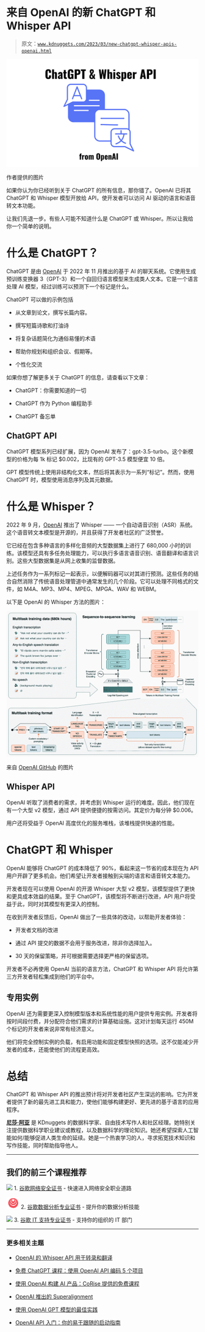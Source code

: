 # 来自 OpenAI 的新 ChatGPT 和 Whisper API

> 原文：[`www.kdnuggets.com/2023/03/new-chatgpt-whisper-apis-openai.html`](https://www.kdnuggets.com/2023/03/new-chatgpt-whisper-apis-openai.html)

![来自 OpenAI 的新 ChatGPT 和 Whisper API](img/d0c8dc8871d2d215fbdce4adbe5afc0a.png)

作者提供的图片

如果你认为你已经听到关于 ChatGPT 的所有信息，那你错了。OpenAI 已将其 ChatGPT 和 Whisper 模型开放给 API，使开发者可以访问 AI 驱动的语言和语音转文本功能。

让我们先退一步。有些人可能不知道什么是 ChatGPT 或 Whisper。所以让我给你一个简单的说明。

# 什么是 ChatGPT？

ChatGPT 是由 [OpenAI](https://openai.com/) 于 2022 年 11 月推出的基于 AI 的聊天系统。它使用生成预训练变换器 3（GPT-3）和一个自回归语言模型来生成类人文本。它是一个语言处理 AI 模型，经过训练可以预测下一个标记是什么。

ChatGPT 可以做的示例包括

+   从文章到论文，撰写长篇内容。

+   撰写短篇诗歌和打油诗

+   将复杂话题简化为通俗易懂的术语

+   帮助你规划和组织会议、假期等。

+   个性化交流

如果你想了解更多关于 ChatGPT 的信息，请查看以下文章：

+   ChatGPT：你需要知道的一切

+   ChatGPT 作为 Python 编程助手

+   ChatGPT 备忘单

## ChatGPT API

ChatGPT 模型系列已经扩展，因为 OpenAI 发布了：gpt-3.5-turbo。这个新模型的价格为每 1k 标记 $0.002，比现有的 GPT-3.5 模型便宜 10 倍。

GPT 模型传统上使用非结构化文本，然后将其表示为一系列“标记”。然而，使用 ChatGPT 时，模型使用消息序列及其元数据。

# 什么是 Whisper？

2022 年 9 月，[OpenAI](https://openai.com/research/whisper) 推出了 Whisper —— 一个自动语音识别（ASR）系统。这个语音转文本模型是开源的，并且获得了开发者社区的广泛赞誉。

它已经在包含多种语言的多样化音频的大型数据集上进行了 680,000 小时的训练。该模型还具有多任务处理能力，可以执行多语言语音识别、语音翻译和语言识别。这些大型数据集是从网上收集的监督数据。

上述任务作为一系列标记一起表示，以便解码器可以对其进行预测。这些任务的结合自然消除了传统语音处理管道中通常发生的几个阶段。它可以处理不同格式的文件，如 M4A、MP3、MP4、MPEG、MPGA、WAV 和 WEBM。

以下是 OpenAI 的 Whisper 方法的图片：

![来自 OpenAI 的新 ChatGPT 和 Whisper API](img/f10d580ef0024311e5829192b3b381b1.png)

来自 [OpenAI GitHub](https://github.com/openai/whisper) 的图片

## Whisper API

OpenAI 听取了消费者的需求，并考虑到 Whisper 运行的难度。因此，他们现在有一个大型 v2 模型，通过 API 提供便捷的按需访问。其定价为每分钟 $0.006。

用户还将受益于 OpenAI 高度优化的服务堆栈，该堆栈提供快速的性能。

# ChatGPT 和 Whisper

OpenAI 能够将 ChatGPT 的成本降低了 90%，看起来这一节省的成本现在为 API 用户开辟了更多机会。他们希望让开发者接触到尖端的语言和语音转文本能力。

开发者现在可以使用 OpenAI 的开源 Whisper 大型 v2 模型，该模型提供了更快和更具成本效益的结果。至于 ChatGPT，该模型将不断进行改进，API 用户将受益于此，同时对其模型有更深入的控制。

在收到开发者反馈后，OpenAI 做出了一些具体的改动，以帮助开发者体验：

+   开发者文档的改进

+   通过 API 提交的数据不会用于服务改进，除非你选择加入。

+   30 天的保留策略，并可根据需要选择更严格的保留选项。

开发者不必再使用 OpenAI 当前的语言方法，ChatGPT 和 Whisper API 将允许第三方开发者轻松集成到他们的平台中。

## 专用实例

OpenAI 还为需要更深入控制模型版本和系统性能的用户提供专用实例。开发者将按时间段付费，并分配符合他们需求的计算基础设施。这对计划每天运行 450M 个标记的开发者来说非常有经济意义。

他们将完全控制实例的负载，有启用功能和固定模型快照的选项。这不仅能减少开发者的成本，还能使他们的流程更高效。

# 总结

ChatGPT 和 Whisper API 的推出预计将对开发者社区产生深远的影响。它为开发者提供了新的最先进工具和能力，使他们能够构建更好、更先进的基于语言的应用程序。

**[尼莎·阿亚](https://www.linkedin.com/in/nisha-arya-ahmed/)** 是 KDnuggets 的数据科学家、自由技术写作人和社区经理。她特别关注提供数据科学职业建议或教程，以及数据科学的理论知识。她还希望探索人工智能如何/能够促进人类生命的延续。她是一个热衷学习的人，寻求拓宽技术知识和写作技能，同时帮助指导他人。

* * *

## 我们的前三个课程推荐

![](img/0244c01ba9267c002ef39d4907e0b8fb.png) 1\. [谷歌网络安全证书](https://www.kdnuggets.com/google-cybersecurity) - 快速进入网络安全职业道路

![](img/e225c49c3c91745821c8c0368bf04711.png) 2\. [谷歌数据分析专业证书](https://www.kdnuggets.com/google-data-analytics) - 提升你的数据分析技能

![](img/0244c01ba9267c002ef39d4907e0b8fb.png) 3\. [谷歌 IT 支持专业证书](https://www.kdnuggets.com/google-itsupport) - 支持你的组织的 IT 部门

* * *

### 更多相关主题

+   [OpenAI 的 Whisper API 用于转录和翻译](https://www.kdnuggets.com/2023/06/openai-whisper-api-transcription-translation.html)

+   [免费 ChatGPT 课程：使用 OpenAI API 编码 5 个项目](https://www.kdnuggets.com/2023/05/free-chatgpt-course-openai-api-code-5-projects.html)

+   [使用 OpenAI 构建 AI 产品：CoRise 提供的免费课程](https://www.kdnuggets.com/2023/07/corise-building-ai-products-openai-free-course-corise.html)

+   [OpenAI 推出的 Superalignment](https://www.kdnuggets.com/2023/08/introducing-superalignment-openai.html)

+   [使用 OpenAI GPT 模型的最佳实践](https://www.kdnuggets.com/2023/08/best-practices-openai-gpt-model.html)

+   [OpenAI API 入门：你的易于跟随的启动指南](https://www.kdnuggets.com/openai-api-for-beginners-your-easy-to-follow-starter-guide)
